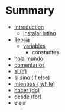 # Summary

* [Introduction](README.md)
   * [Instalar latino](introduccion/instalar_latino.md)
* [Teoría](teoria.md)
   * [variables](variables.md)
       * constantes
* [hola mundo](hola_mundo.md)
* [comentarios](comentarios.md)
* [si (if)](si_if.md)
* [si sino (if else)](si_sino_if_else.md)
* [mientras ( while)](mientras__while.md)
* [hacer (do)](hacer_do.md)
* [desde (for)](desde.md)
* elejir

